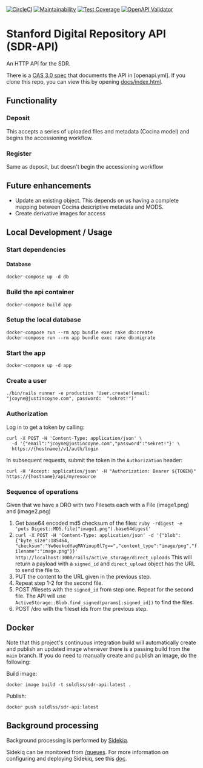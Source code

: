 [![CircleCI](https://circleci.com/gh/sul-dlss/sdr-api.svg?style=svg)](https://circleci.com/gh/sul-dlss/sdr-api)
[![Maintainability](https://api.codeclimate.com/v1/badges/6e11d54474bfaf70480b/maintainability)](https://codeclimate.com/github/sul-dlss/sdr-api/maintainability)
[![Test Coverage](https://api.codeclimate.com/v1/badges/6e11d54474bfaf70480b/test_coverage)](https://codeclimate.com/github/sul-dlss/sdr-api/test_coverage)
[![OpenAPI Validator](http://validator.swagger.io/validator?url=https://raw.githubusercontent.com/sul-dlss/sdr-api/main/openapi.yml)](http://validator.swagger.io/validator/debug?url=https://raw.githubusercontent.com/sul-dlss/sdr-api/main/openapi.yml)

# Stanford Digital Repository API (SDR-API)

An HTTP API for the SDR.

There is a [OAS 3.0 spec](http://spec.openapis.org/oas/v3.0.2) that documents the API in [openapi.yml].  If you clone this repo, you can view this by opening [docs/index.html](docs/index.html).

## Functionality
### Deposit
This accepts a series of uploaded files and metadata (Cocina model) and begins the accessioning workflow.

### Register
Same as deposit, but doesn't begin the accessioning workflow

## Future enhancements
- Update an existing object. This depends on us having a complete mapping between Cocina descriptive metadata and MODS.
- Create derivative images for access

## Local Development / Usage

### Start dependencies

#### Database

```
docker-compose up -d db
```

### Build the api container

```
docker-compose build app
```

### Setup the local database

```
docker-compose run --rm app bundle exec rake db:create
docker-compose run --rm app bundle exec rake db:migrate
```

### Start the app

```
docker-compose up -d app
```

### Create a user

```
./bin/rails runner -e production 'User.create!(email: "jcoyne@justincoyne.com", password:  "sekret!")'
```

### Authorization

Log in to get a token by calling:

```
curl -X POST -H 'Content-Type: application/json' \
  -d '{"email":"jcoyne@justincoyne.com","password":"sekret!"}' \
  https://{hostname}/v1/auth/login
```

In subsequent requests, submit the token in the `Authorization` header:


```
curl -H 'Accept: application/json' -H "Authorization: Bearer ${TOKEN}" https://{hostname}/api/myresource
```


### Sequence of operations

Given that we have a DRO with two Filesets each with a File (image1.png) and (image2.png)

1. Get base64 encoded md5 checksum of the files: `ruby -rdigest -e 'puts Digest::MD5.file("image1.png").base64digest'`
1. `curl -X POST -H 'Content-Type: application/json' -d '{"blob":{"byte_size":185464, "checksum":"Yw6eokcdYaqMAYioup0l7g==","content_type":"image/png","filename":"image.png"}}' http://localhost:3000/rails/active_storage/direct_uploads`
  This will return a payload with a `signed_id` and `direct_upload` object has the URL to send the file to.
1. PUT the content to the URL given in the previous step.
1. Repeat step 1-2 for the second file.
1. POST /filesets with the `signed_id` from step one.  Repeat for the second file. The API will use `ActiveStorage::Blob.find_signed(params[:signed_id])` to find the files.
1. POST /dro with the fileset ids from the previous step.

## Docker

Note that this project's continuous integration build will automatically create and publish an updated image whenever there is a passing build from the `main` branch. If you do need to manually create and publish an image, do the following:

Build image:
```
docker image build -t suldlss/sdr-api:latest .
```

Publish:
```
docker push suldlss/sdr-api:latest
```

## Background processing
Background processing is performed by [Sidekiq](https://github.com/mperham/sidekiq).

Sidekiq can be monitored from [/queues](http://localhost:3000/queues).
For more information on configuring and deploying Sidekiq, see this [doc](https://github.com/sul-dlss/DevOpsDocs/blob/master/projects/sul-requests/background_jobs.md).
